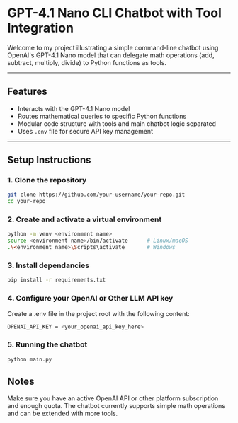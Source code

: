 # GPT-4.1 Nano CLI Chatbot with Tool Integration

Welcome to my project illustrating a simple command-line chatbot using OpenAI's GPT-4.1 Nano model that can delegate math operations (add, subtract, multiply, divide) to Python functions as tools.

---

## Features

- Interacts with the GPT-4.1 Nano model
- Routes mathematical queries to specific Python functions
- Modular code structure with tools and main chatbot logic separated
- Uses `.env` file for secure API key management

---

## Setup Instructions

### 1. Clone the repository

```bash
git clone https://github.com/your-username/your-repo.git
cd your-repo
```

### 2. Create and activate a virtual environment

```bash
python -m venv <environment name>
source <environment name>/bin/activate      # Linux/macOS
.\<environment name>\Scripts\activate       # Windows
```

### 3. Install dependancies

```bash
pip install -r requirements.txt
```

### 4. Configure your OpenAI or Other LLM API key
Create a .env file in the project root with the following content:
```bash
OPENAI_API_KEY = <your_openai_api_key_here>
```

### 5. Running the chatbot

```bash
python main.py
```

## Notes
Make sure you have an active OpenAI API or other platform subscription and enough quota.
The chatbot currently supports simple math operations and can be extended with more tools.